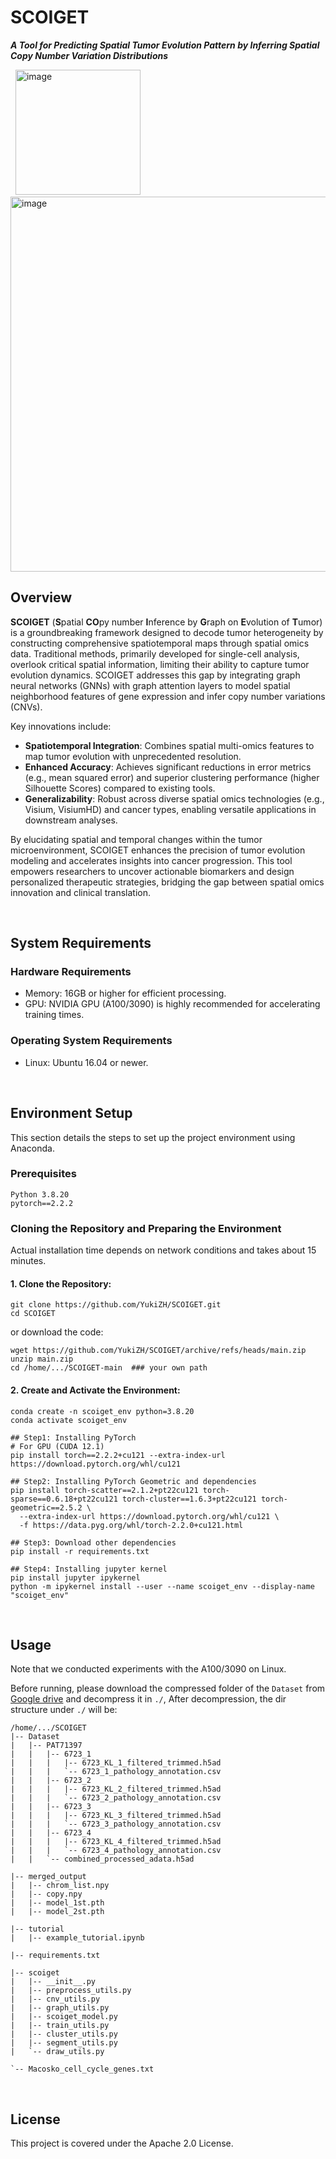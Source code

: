 # SCOIGET
***A Tool for Predicting Spatial Tumor Evolution Pattern by Inferring Spatial Copy Number Variation Distributions*** 

&nbsp; 
<img width="200" alt="image" src="https://github.com/user-attachments/assets/6ca8a158-9127-44ce-bcee-1e35143fd6c6">
<img width="600" alt="image" src="https://github.com/user-attachments/assets/5afb1e2c-344c-42d7-8c61-db972bcde820"> 


## Overview
**SCOIGET** (**S**patial **CO**py number **I**nference by **G**raph on **E**volution of **T**umor) is a groundbreaking framework designed to decode tumor heterogeneity by constructing comprehensive spatiotemporal maps through spatial omics data. Traditional methods, primarily developed for single-cell analysis, overlook critical spatial information, limiting their ability to capture tumor evolution dynamics. SCOIGET addresses this gap by integrating graph neural networks (GNNs) with graph attention layers to model spatial neighborhood features of gene expression and infer copy number variations (CNVs).

Key innovations include:  
- **Spatiotemporal Integration**: Combines spatial multi-omics features to map tumor evolution with unprecedented resolution.  
- **Enhanced Accuracy**: Achieves significant reductions in error metrics (e.g., mean squared error) and superior clustering performance (higher Silhouette Scores) compared to existing tools.  
- **Generalizability**: Robust across diverse spatial omics technologies (e.g., Visium, VisiumHD) and cancer types, enabling versatile applications in downstream analyses.

By elucidating spatial and temporal changes within the tumor microenvironment, SCOIGET enhances the precision of tumor evolution modeling and accelerates insights into cancer progression. This tool empowers researchers to uncover actionable biomarkers and design personalized therapeutic strategies, bridging the gap between spatial omics innovation and clinical translation.

&nbsp; 
## System Requirements
### Hardware Requirements
- Memory: 16GB or higher for efficient processing.
- GPU: NVIDIA GPU (A100/3090) is highly recommended for accelerating training times.
### Operating System Requirements
- Linux: Ubuntu 16.04 or newer.

&nbsp; 
## Environment Setup
This section details the steps to set up the project environment using Anaconda.

### Prerequisites
```
Python 3.8.20
pytorch==2.2.2
```

### Cloning the Repository and Preparing the Environment
Actual installation time depends on network conditions and takes about 15 minutes.

#### 1. Clone the Repository:
```
git clone https://github.com/YukiZH/SCOIGET.git
cd SCOIGET
```
or download the code:
```
wget https://github.com/YukiZH/SCOIGET/archive/refs/heads/main.zip
unzip main.zip
cd /home/.../SCOIGET-main  ### your own path
```
#### 2. Create and Activate the Environment:
```
conda create -n scoiget_env python=3.8.20
conda activate scoiget_env

## Step1: Installing PyTorch 
# For GPU (CUDA 12.1)
pip install torch==2.2.2+cu121 --extra-index-url https://download.pytorch.org/whl/cu121

## Step2: Installing PyTorch Geometric and dependencies
pip install torch-scatter==2.1.2+pt22cu121 torch-sparse==0.6.18+pt22cu121 torch-cluster==1.6.3+pt22cu121 torch-geometric==2.5.2 \
  --extra-index-url https://download.pytorch.org/whl/cu121 \
  -f https://data.pyg.org/whl/torch-2.2.0+cu121.html 

## Step3: Download other dependencies
pip install -r requirements.txt

## Step4: Installing jupyter kernel
pip install jupyter ipykernel
python -m ipykernel install --user --name scoiget_env --display-name "scoiget_env"
```

&nbsp; 
## Usage
Note that we conducted experiments with the A100/3090 on Linux.

Before running, please download the compressed folder of the ```Dataset``` from [Google drive](https://drive.google.com/file/d/1gK1LXRvv3LXIGbHUNFPJJOyN0ZLVoS8R/view?usp=drive_link) and decompress it in ```./```, After decompression, the dir structure under ```./``` will be:
```
/home/.../SCOIGET
|-- Dataset
|   |-- PAT71397
|   |   |-- 6723_1
|   |   |   |-- 6723_KL_1_filtered_trimmed.h5ad
|   |   |   `-- 6723_1_pathology_annotation.csv
|   |   |-- 6723_2
|   |   |   |-- 6723_KL_2_filtered_trimmed.h5ad
|   |   |   `-- 6723_2_pathology_annotation.csv
|   |   |-- 6723_3
|   |   |   |-- 6723_KL_3_filtered_trimmed.h5ad
|   |   |   `-- 6723_3_pathology_annotation.csv
|   |   |-- 6723_4
|   |   |   |-- 6723_KL_4_filtered_trimmed.h5ad
|   |   |   `-- 6723_4_pathology_annotation.csv
|   |   `-- combined_processed_adata.h5ad

|-- merged_output
|   |-- chrom_list.npy
|   |-- copy.npy
|   |-- model_1st.pth
|   |-- model_2st.pth

|-- tutorial
|   |-- example_tutorial.ipynb

|-- requirements.txt

|-- scoiget
|   |-- __init__.py
|   |-- preprocess_utils.py
|   |-- cnv_utils.py
|   |-- graph_utils.py
|   |-- scoiget_model.py
|   |-- train_utils.py
|   |-- cluster_utils.py
|   |-- segment_utils.py
|   `-- draw_utils.py

`-- Macosko_cell_cycle_genes.txt
```

&nbsp; 
## License
This project is covered under the Apache 2.0 License.
